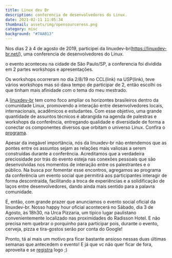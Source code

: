 ```yaml
---
title: Linux dev Br
description: conferencia de desenvolvedores do Linux.
date: 2021-02-11 11:05:34
thumbnail: assets/img/opensourceress.png
category: misc
background: "#7AAB13"
---
```

Nos dias 2 à 4 de agosto de 2019, participei da linuxdev-br(https://linuxdev-br.net/), uma conferencia de desenvolvedores do Linux.



o evento aconteceu na cidade de São Paulo/SP, a conferencia foi dividida em 2 partes workshops e apresentações.

Os workshops ocorreram no dia 2/8/19 no CCL(link) na USP(link), teve vários workshops mas só dava tempo de participar de 2, então escolhi os que tinham mais afinidade com o tema do meu mestrado.



A [linuxdev-br](https://linuxdev-br.net/) tem como foco ampliar os horizontes brasileiros dentro da comunidade Linux, promovendo a interação entre desenvolvedores locais, internacionais, acadêmicos e estudantes. Com esse objetivo, uma grande quantidade de assuntos técnicos é abrangida na agenda de palestras e workshops da conferência, entregando qualidade e diversidade de forma a conectar os componentes diversos que orbitam o universo Linux. Confira o [programa](https://cfp.linuxdev-br.net/2019/schedule/).

Apesar da inegável importância, nós da linuxdev-br não entendemos que as pontes entre os assuntos sejam as relações mais valiosas a serem construídas durante a conferência. Acreditamos que a verdadeira preciosidade por trás do evento esteja nas conexões pessoais que são desenvolvidas nos momentos de interação entre os palestrantes e o público. Na busca por fomentar esse encontros, agregamos ao programa da conferência um evento social que permitirá aos participantes interagir de forma descontraída, facilitando a troca de experiências e a solidificação de laços entre desenvolvedores, dando ainda mais sentido para a palavra comunidade.

É, então, com grande prazer que anunciamos o evento social oficial da linuxdev-br. Nosso happy hour oficial acontecerá no Sábado, dia 3 de Agosto, às 18h30, na Urca Pizzaria, um típico lugar paulistano convenientemente localizado nas proximidades do Radisson Hotel. E não precisa nem quebrar o porquinho para participar pois, durante o evento, cerveja, pizza e tira-gostos serão por conta do Google!

Pronto, tá aí mais um motivo pra ficar bastante ansioso nessas duas últimas semanas que antecedem o evento! E já que vc não quer ficar de fora, aproveita e se [registra](https://www.eventbrite.com.br/e/linuxdev-br-2019-registration-59091462154?ref=ebtn) logo ;)